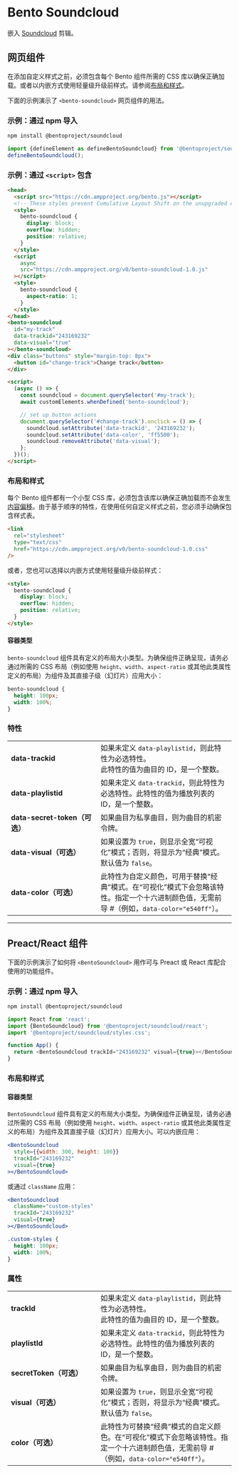 # Bento Soundcloud

嵌入 [Soundcloud](https://soundcloud.com) 剪辑。

## 网页组件

在添加自定义样式之前，必须包含每个 Bento 组件所需的 CSS 库以确保正确加载。或者以内嵌方式使用轻量级升级前样式。请参阅[布局和样式](#layout-and-style)。

下面的示例演示了 `<bento-soundcloud>` 网页组件的用法。

### 示例：通过 npm 导入

```sh
npm install @bentoproject/soundcloud
```

```javascript
import {defineElement as defineBentoSoundcloud} from '@bentoproject/soundcloud';
defineBentoSoundcloud();
```

### 示例：通过 `<script>` 包含

```html
<head>
  <script src="https://cdn.ampproject.org/bento.js"></script>
  <!-- These styles prevent Cumulative Layout Shift on the unupgraded custom element -->
  <style>
    bento-soundcloud {
      display: block;
      overflow: hidden;
      position: relative;
    }
  </style>
  <script
    async
    src="https://cdn.ampproject.org/v0/bento-soundcloud-1.0.js"
  ></script>
  <style>
    bento-soundcloud {
      aspect-ratio: 1;
    }
  </style>
</head>
<bento-soundcloud
  id="my-track"
  data-trackid="243169232"
  data-visual="true"
></bento-soundcloud>
<div class="buttons" style="margin-top: 8px">
  <button id="change-track">Change track</button>
</div>

<script>
  (async () => {
    const soundcloud = document.querySelector('#my-track');
    await customElements.whenDefined('bento-soundcloud');

    // set up button actions
    document.querySelector('#change-track').onclick = () => {
      soundcloud.setAttribute('data-trackid', '243169232');
      soundcloud.setAttribute('data-color', 'ff5500');
      soundcloud.removeAttribute('data-visual');
    };
  })();
</script>
```

### 布局和样式

每个 Bento 组件都有一个小型 CSS 库，必须包含该库以确保正确加载而不会发生[内容偏移](https://web.dev/cls/)。由于基于顺序的特性，在使用任何自定义样式之前，您必须手动确保包含样式表。

```html
<link
  rel="stylesheet"
  type="text/css"
  href="https://cdn.ampproject.org/v0/bento-soundcloud-1.0.css"
/>
```

或者，您也可以选择以内嵌方式使用轻量级升级前样式：

```html
<style>
  bento-soundcloud {
    display: block;
    overflow: hidden;
    position: relative;
  }
</style>
```

#### 容器类型

`bento-soundcloud` 组件具有定义的布局大小类型。为确保组件正确呈现，请务必通过所需的 CSS 布局（例如使用 `height`、`width`、`aspect-ratio` 或其他此类属性定义的布局）为组件及其直接子级（幻灯片）应用大小：

```css
bento-soundcloud {
  height: 100px;
  width: 100%;
}
```

### 特性

<table>
  <tr>
    <td width="40%"><strong>data-trackid</strong></td>
    <td>如果未定义 <code>data-playlistid</code>，则此特性为必选特性。<br>此特性的值为曲目的 ID，是一个整数。</td>
  </tr>
  <tr>
    <td width="40%"><strong>data-playlistid</strong></td>
    <td>如果未定义 <code>data-trackid</code>，则此特性为必选特性。此特性的值为播放列表的 ID，是一个整数。</td>
  </tr>
  <tr>
    <td width="40%"><strong>data-secret-token（可选）</strong></td>
    <td>如果曲目为私享曲目，则为曲目的机密令牌。</td>
  </tr>
  <tr>
    <td width="40%"><strong>data-visual（可选）</strong></td>
    <td>如果设置为 <code>true</code>，则显示全宽“可视化”模式；否则，将显示为“经典”模式。默认值为 <code>false</code>。</td>
  </tr>
  <tr>
    <td width="40%"><strong>data-color（可选）</strong></td>
    <td>此特性为自定义颜色，可用于替换“经典”模式。在“可视化”模式下会忽略该特性。指定一个十六进制颜色值，无需前导 #（例如，<code>data-color="e540ff"</code>）。</td>
  </tr>
</table>

---

## Preact/React 组件

下面的示例演示了如何将 `<BentoSoundcloud>` 用作可与 Preact 或 React 库配合使用的功能组件。

### 示例：通过 npm 导入

```sh
npm install @bentoproject/soundcloud
```

```javascript
import React from 'react';
import {BentoSoundcloud} from '@bentoproject/soundcloud/react';
import '@bentoproject/soundcloud/styles.css';

function App() {
  return <BentoSoundcloud trackId="243169232" visual={true}></BentoSoundcloud>;
}
```

### 布局和样式

#### 容器类型

`BentoSoundcloud` 组件具有定义的布局大小类型。为确保组件正确呈现，请务必通过所需的 CSS 布局（例如使用 `height`、`width`、`aspect-ratio` 或其他此类属性定义的布局）为组件及其直接子级（幻灯片）应用大小。可以内嵌应用：

```jsx
<BentoSoundcloud
  style={{width: 300, height: 100}}
  trackId="243169232"
  visual={true}
></BentoSoundcloud>
```

或通过 `className` 应用：

```jsx
<BentoSoundcloud
  className="custom-styles"
  trackId="243169232"
  visual={true}
></BentoSoundcloud>
```

```css
.custom-styles {
  height: 100px;
  width: 100%;
}
```

### 属性

<table>
  <tr>
    <td width="40%"><strong>trackId</strong></td>
    <td>如果未定义 <code>data-playlistid</code>，则此特性为必选特性。<br>此特性的值为曲目的 ID，是一个整数。</td>
  </tr>
  <tr>
    <td width="40%"><strong>playlistId</strong></td>
    <td>如果未定义 <code>data-trackid</code>，则此特性为必选特性。此特性的值为播放列表的 ID，是一个整数。</td>
  </tr>
  <tr>
    <td width="40%"><strong>secretToken（可选）</strong></td>
    <td>如果曲目为私享曲目，则为曲目的机密令牌。</td>
  </tr>
  <tr>
    <td width="40%"><strong>visual（可选）</strong></td>
    <td>如果设置为 <code>true</code>，则显示全宽“可视化”模式；否则，将显示为“经典”模式。默认值为 <code>false</code>。</td>
  </tr>
  <tr>
    <td width="40%"><strong>color（可选）</strong></td>
    <td>此特性为可替换“经典”模式的自定义颜色。在“可视化”模式下会忽略该特性。指定一个十六进制颜色值，无需前导 #（例如，<code>data-color="e540ff"</code>）。</td>
  </tr>
</table>
